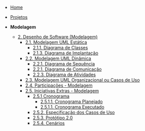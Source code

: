 <!-- docs/_sidebar.md -->

- [Home](/docs)
- [Projetos](/docs/Projeto/Projeto.md)

- **Modelagem**
  - [2. Desenho de Software (Modelagem)](/Modelagem/2.Modelagem.md)
    - [2.1. Modelagem UML Estática](/Modelagem/2.1.ModelagemEstatica.md)
      - [2.1.1. Diagrama de Classes](/Modelagem/2.1.1.DiagramaClasses.md)
      - [2.1.3. Diagrama de Implantação](/Modelagem/2.1.3.DiagramaDeImplantacao.md)
    - [2.2. Modelagem UML Dinâmica](/Modelagem/2.2.ModelagemDinamica.md)
      - [2.2.1. Diagrama de Sequência](/Modelagem/2.2.1.DiagramaDeSequencia.md)
      - [2.2.1. Diagrama de Comunicação](/Modelagem/2.2.1.DiagramaDeComunicacao.md)
      - [2.2.3. Diagrama de Atividades](/Modelagem/2.2.3.DiagramaDeAtividades.md)
    - [2.3. Modelagem UML Organizacional ou Casos de Uso](/Modelagem/2.3.ModelagemOrganizacionalCasosDeUso.md)
    - [2.4. Participações - Modelagem](/Modelagem/2.4.ParticipacoesModelagem.md)
    - [2.5. Iniciativas Extras - Modelagem](/Modelagem/2.5.IniciativasExtras.md)
      - [2.5.1 Cronograma](/Modelagem/planejamento/2.5.1.cronograma.md)
        - [2.5.1.1. Cronograma Planejado](/Modelagem/planejamento/2.5.1.1CronogramaPlanejado.md)
        - [2.5.1.1. Cronograma Executado](/Modelagem/planejamento/2.5.1.2CronogramaExecutado.md)
      - [2.5.2. Especificação dos Casos de Uso](/Modelagem/2.5.3.EspecificacaoUC.md)
      - [2.5.3. Protótipo 2.0](/Modelagem/2.5.2.Prototipacao.md)
      - [2.5.4. Cenários](/Modelagem/2.5.1.Cenarios.md)
